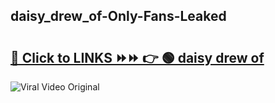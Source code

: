 
 ## daisy_drew_of-Only-Fans-Leaked

# <h2><a href="https://clipsfans.com/daisy_drew_of&ref=git">🔗 Click to LINKS ⏩⏩ 👉 🟢 daisy drew of </a></h2>

<a href="https://clipsfans.com/daisy_drew_of&ref=git" rel="nofollow" data-target="animated-image.originalLink"><img src="https://i.ibb.co.com/xMMVF88/686577567.gif" alt="Viral Video Original" style="max-width: 100%; display: inline-block;" data-target="animated-image.originalImage"></a>
